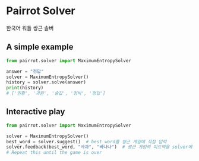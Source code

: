 # Pairrot Solver

한국어 워들 쌍근 솔버

## A simple example

```python
from pairrot.solver import MaximumEntropySolver

answer = "정답"
solver = MaximumEntropySolver()
history = solver.solve(answer)
print(history)
# ['권황', '과원', '술값', '정박', '정답']
```

## Interactive play

```python
from pairrot.solver import MaximumEntropySolver

solver = MaximumEntropySolver()
best_word = solver.suggest()  # best_word를 쌍근 게임에 직접 입력
solver.feedback(best_word, "사과", "바나나")  # 쌍근 게임의 피드백을 solver에 전달
# Repeat this until the game is over
```
